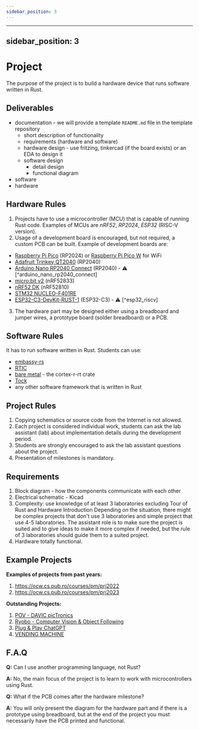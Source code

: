 ```yaml
---
sidebar_position: 3
---
```


---
sidebar_position: 3
---

# Project

The purpose of the project is to build a hardware device that runs software written in Rust.

## Deliverables
- documentation - we will provide a template `README.md` file in the template repository
  - short description of functionality
  - requirements (hardware and software)
  - hardware design - use fritzing, tinkercad (if the board exists) or an EDA to design it
  - software design
    - detail design
    - functional diagram
- software
- hardware

## Hardware Rules

1. Projects have to use a microcontroller (MCU) that is capable of running Rust code. Examples of MCUs are *nRF52*, *RP2024*, *ESP32* (RISC-V version). 
2. Usage of a development board is encouraged, but not required, a custom PCB can be built. Example of development boards are:
  - [Raspberry Pi Pico](https://www.raspberrypi.com/documentation/microcontrollers/raspberry-pi-pico.html) (RP2024) or [Raspberry Pi Pico W](https://www.raspberrypi.com/documentation/microcontrollers/raspberry-pi-pico.html) for WiFi
  - [Adafruit Trinkey QT2040](https://www.adafruit.com/product/5056) (RP2040)
  - [Arduino Nano RP2040 Connect](https://store.arduino.cc/products/arduino-nano-rp2040-connect) (RP2040) - ⚠️ [^arduino_nano_rp2040_connect]
  - [micro:bit v2](https://microbit.org/) (nRF52833)
  - [nRF52 DK](https://www.nordicsemi.com/Products/Development-hardware/nrf52-dk) (nRF52810)
  - [STM32 NUCLEO-F401RE](https://ro.mouser.com/ProductDetail/STMicroelectronics/NUCLEO-F401RE?qs=sGAEpiMZZMuqBwn8WqcFUv%2FX0DKhApUpi46qP7WpjrffIid8Wo1rTg%3D%3D)
  - [ESP32-C3-DevKit-RUST-1](https://www.espressif.com/en/dev-board/esp32-c3-devkit-rust-1-en) (ESP32-C3) - ⚠️ [^esp32_riscv]
3. The hardware part may be designed either using a breadboard and jumper wires, a prototype board (solder breadboard) or a PCB.

## Software Rules
It has to run software written in Rust. Students can use:
- [embassy-rs](https://embassy.dev/)
- [RTIC](https://rtic.rs/2/book/en/)
- [bare metal](https://docs.rs/cortex-m-rt/latest/cortex_m_rt) - the cortex-r-rt crate
- [Tock](https://www.tockos.org)
- any other software framework that is written in Rust


## Project Rules

1. Copying schematics or source code from the Internet is not allowed.
2. Each project is considered individual work, students can ask the lab assistant (lab) about implementation details during the development period.
3. Students are strongly encouraged to ask the lab assistant questions about the project.
4. Presentation of milestones is mandatory.

## Requirements
1. Block diagram - how the components communicate with each other
2. Electrical schematic - Kicad
3. Complexity: use knowledge of at least 3 laboratories excluding Tour of Rust and Hardware Introduction Depending on the situation, there might be complex projects that don't use 3 laboratories and simple project that use 4-5 laboratories. The assistant role is to make sure the project is suited and to give ideas to make it more complex if needed, but the rule of 3 laboratories should guide them to a suited project.
4. Hardware totally functional.

## Example Projects

**Examples of projects from past years:**
1. https://ocw.cs.pub.ro/courses/pm/prj2022
2. https://ocw.cs.pub.ro/courses/pm/prj2023

**Outstanding Projects:**
1. [POV - DAVIC picTronics](https://ocw.cs.pub.ro/courses/pm/prj2023/gpatru/376)
2. [Ryobo - Computer Vision & Object Following](https://ocw.cs.pub.ro/courses/pm/prj2023/gpatru/483)
3. [Plug & Play ChatGPT](https://ocw.cs.pub.ro/courses/pm/prj2023/ncaroi/plug)
4. [VENDING MACHINE](https://ocw.cs.pub.ro/courses/pm/prj2023/drtranca/vending.machine)

## F.A.Q
**Q:** Can I use another programming language, not Rust?

**A:** No, the main focus of the project is to learn to work with microcontrollers using Rust.

**Q:** What if the PCB comes after the hardware milestone?

**A:** You will only present the diagram for the hardware part and if there is a prototype using breadboard, but at the end of the project you must necessarily have the PCB printed and functional.
